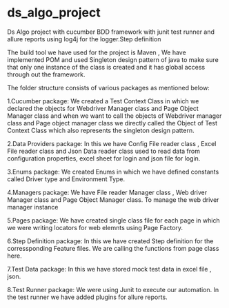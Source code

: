 # ds_algo_project
Ds Algo project with cucumber BDD framework with junit test runner and allure reports using log4j for the logger.Step definition

The build tool we have used for the project is Maven , We have implemented POM and used Singleton design pattern of java to make sure that only one instance of the class is created and it has global access through out the framework. 

The folder structure consists of various packages as mentioned below:

1.Cucumber package: We created a Test Context Class in which we declared the objects for Webdriver Manager class and Page Object Manager class  and when we want to call the objects of Webdriver manager class and Page object manager class we directly called the Object of Test Context Class which  also represents the singleton design pattern.

2.Data Providers package: In this we have Config File reader class , Excel File reader class and Json Data reader class used to read data from configuration properties, excel sheet for login and json file for login.

3.Enums package: We created Enums in which we have defined constants called Driver type and Environment Type.

4.Managers package: We have File reader Manager class , Web driver Manager class and Page Object Manager class. To manage the web driver manager instance 

5.Pages package: We have created single class file for each page in which we were writing locators for web elemnts using Page Factory. 

6.Step Definition package: In this we have created Step definition for the corressponding Feature files. We are calling the functions from page class here.

7.Test Data package: In this we have stored mock test data in excel file , json.

8.Test Runner package: We were using Junit to execute our automation. In the test runner we have added plugins for allure reports.
